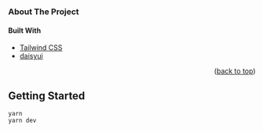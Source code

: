 <div id="top"></div>

### About The Project

#### Built With

- <a href="https://tailwindcss.com/">Tailwind CSS </a>
- <a href="https://daisyui.com/">daisyui</a>

<p align="right">(<a href="#top">back to top</a>)</p>

## Getting Started

```
yarn
yarn dev
```
